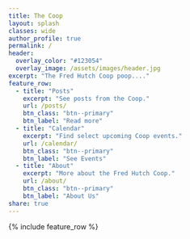 ```yaml
---
title: The Coop
layout: splash
classes: wide
author_profile: true
permalink: /
header:
  overlay_color: "#123054"
  overlay_image: /assets/images/header.jpg
excerpt: "The Fred Hutch Coop poop...."
feature_row:
  - title: "Posts"
    excerpt: "See posts from the Coop."
    url: /posts/
    btn_class: "btn--primary"
    btn_label: "Read more"
  - title: "Calendar"
    excerpt: "Find select upcoming Coop events."
    url: /calendar/
    btn_class: "btn--primary"
    btn_label: "See Events"
  - title: "About"
    excerpt: "More about the Fred Hutch Coop."
    url: /about/
    btn_class: "btn--primary"
    btn_label: "About Us"
share: true
---
```

{% include feature_row %}
